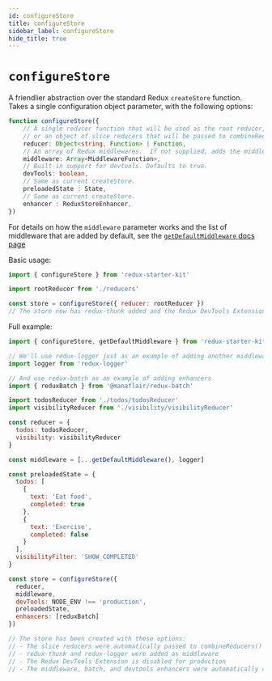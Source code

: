 ```yaml
---
id: configureStore
title: configureStore
sidebar_label: configureStore
hide_title: true
---
```


# `configureStore`

A friendlier abstraction over the standard Redux `createStore` function. Takes a single configuration object parameter, with the following options:

```ts
function configureStore({
    // A single reducer function that will be used as the root reducer,
    // or an object of slice reducers that will be passed to combineReducers()
    reducer: Object<string, Function> | Function,
    // An array of Redux middlewares.  If not supplied, adds the middleware returned by getDefaultMiddleware()
    middleware: Array<MiddlewareFunction>,
    // Built-in support for devtools. Defaults to true.
    devTools: boolean,
    // Same as current createStore.
    preloadedState : State,
    // Same as current createStore.
    enhancer : ReduxStoreEnhancer,
})
```

For details on how the `middleware` parameter works and the list of middleware that are added by default, see the
[`getDefaultMiddleware` docs page](./getDefaultMiddleware.md)

Basic usage:

```js
import { configureStore } from 'redux-starter-kit'

import rootReducer from './reducers'

const store = configureStore({ reducer: rootReducer })
// The store now has redux-thunk added and the Redux DevTools Extension is turned on
```

Full example:

```js
import { configureStore, getDefaultMiddleware } from 'redux-starter-kit'

// We'll use redux-logger just as an example of adding another middleware
import logger from 'redux-logger'

// And use redux-batch as an example of adding enhancers
import { reduxBatch } from '@manaflair/redux-batch'

import todosReducer from './todos/todosReducer'
import visibilityReducer from './visibility/visibilityReducer'

const reducer = {
  todos: todosReducer,
  visibility: visibilityReducer
}

const middleware = [...getDefaultMiddleware(), logger]

const preloadedState = {
  todos: [
    {
      text: 'Eat food',
      completed: true
    },
    {
      text: 'Exercise',
      completed: false
    }
  ],
  visibilityFilter: 'SHOW_COMPLETED'
}

const store = configureStore({
  reducer,
  middleware,
  devTools: NODE_ENV !== 'production',
  preloadedState,
  enhancers: [reduxBatch]
})

// The store has been created with these options:
// - The slice reducers were automatically passed to combineReducers()
// - redux-thunk and redux-logger were added as middleware
// - The Redux DevTools Extension is disabled for production
// - The middleware, batch, and devtools enhancers were automatically composed together
```
